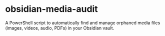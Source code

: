 # obsidian-media-audit
A PowerShell script to automatically find and manage orphaned media files (images, videos, audio, PDFs) in your Obsidian vault. 

